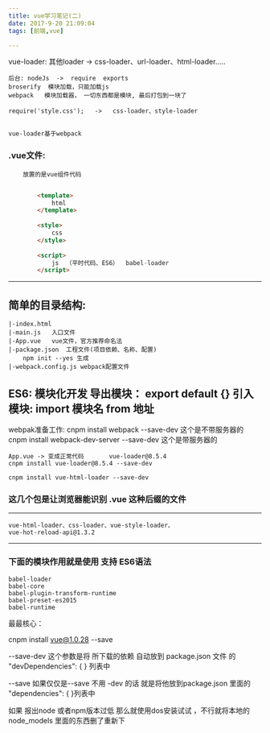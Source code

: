 ```yaml
---
title: vue学习笔记(二)
date: 2017-9-20 21:09:04
tags: [前端,vue]

---
```


vue-loader:
	其他loader ->  css-loader、url-loader、html-loader.....

	后台: nodeJs	->  require  exports
	broserify  模块加载，只能加载js
	webpack   模块加载器， 一切东西都是模块, 最后打包到一块了

	require('style.css');	->   css-loader、style-loader

	
	vue-loader基于webpack



### .vue文件:
		放置的是vue组件代码
``` html

		<template>
			html
		</template>
	
		<style>
			css
		</style>
	
		<script>
			js	（平时代码、ES6）	babel-loader
		</script>
```
-------------------------------------
## 简单的目录结构:

	|-index.html
	|-main.js	入口文件
	|-App.vue	vue文件，官方推荐命名法
	|-package.json	工程文件(项目依赖、名称、配置)
		npm init --yes 生成
	|-webpack.config.js	webpack配置文件

ES6: 模块化开发
	导出模块：
		export default {}
	引入模块:
		import 模块名 from 地址
--------------------------------------------
webpak准备工作:
	cnpm install webpack --save-dev               这个是不带服务器的
	cnpm install webpack-dev-server --save-dev    这个是带服务器的

	App.vue	-> 变成正常代码		vue-loader@8.5.4
	cnpm install vue-loader@8.5.4 --save-dev

	cnpm install vue-html-loader --save-dev
	

### 这几个包是让浏览器能识别 .vue 这种后缀的文件
----- 
	vue-html-loader、css-loader、vue-style-loader、
	vue-hot-reload-api@1.3.2
----

### 下面的模块作用就是使用 支持 ES6语法
	babel-loader
	babel-core
	babel-plugin-transform-runtime
	babel-preset-es2015
	babel-runtime

最最核心：

cnpm install vue@1.0.28 --save



--save-dev  这个参数是将 所下载的依赖 自动放到 package.json 文件 的 "devDependencies": { } 列表中

--save   如果仅仅是--save 不用 -dev 的话 就是将他放到package.json 里面的  "dependencies": { }列表中

	

	

如果 报出node 或者npm版本过低 那么就使用dos安装试试 ，不行就将本地的node_models 里面的东西删了重新下
